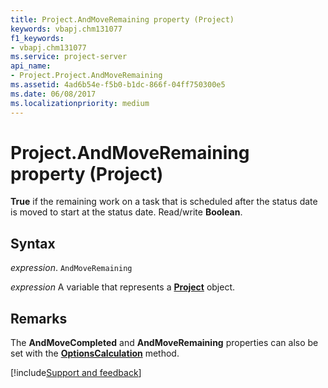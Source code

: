 ```yaml
---
title: Project.AndMoveRemaining property (Project)
keywords: vbapj.chm131077
f1_keywords:
- vbapj.chm131077
ms.service: project-server
api_name:
- Project.Project.AndMoveRemaining
ms.assetid: 4ad6b54e-f5b0-b1dc-866f-04ff750300e5
ms.date: 06/08/2017
ms.localizationpriority: medium
---
```



# Project.AndMoveRemaining property (Project)

 **True** if the remaining work on a task that is scheduled after the status date is moved to start at the status date. Read/write **Boolean**.


## Syntax

_expression_. `AndMoveRemaining`

_expression_ A variable that represents a **[Project](project.project.md)** object.


## Remarks

The **AndMoveCompleted** and **AndMoveRemaining** properties can also be set with the **[OptionsCalculation](Project.Application.OptionsCalculation.md)** method.

[!include[Support and feedback](~/includes/feedback-boilerplate.md)]